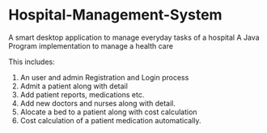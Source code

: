 # Hospital-Management-System
A smart desktop application to manage everyday tasks of a hospital
A Java Program implementation to manage a health care

This includes:

1. An user and admin Registration and Login process
2. Admit a patient along with detail
3. Add patient reports, medications etc.
4. Add new doctors and nurses along with detail.
5. Alocate a bed to a patient along with cost calculation
6. Cost calculation of a patient medication automatically.
